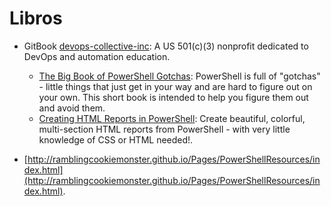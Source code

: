 # Libros

* GitBook [devops-collective-inc](https://www.gitbook.com/@devops-collective-inc): A US 501(c)(3) nonprofit dedicated to DevOps and automation education.
	* [The Big Book of PowerShell Gotchas](https://www.gitbook.com/book/devops-collective-inc/the-big-book-of-powershell-gotchas/details): PowerShell is full of "gotchas" - little things that just get in your way and are hard to figure out on your own. This short book is intended to help you figure them out and avoid them.
	* [Creating HTML Reports in PowerShell](https://www.gitbook.com/book/devops-collective-inc/creating-html-reports-in-powershell): Create beautiful, colorful, multi-section HTML reports from PowerShell - with very little knowledge of CSS or HTML needed!.
	
* [http://ramblingcookiemonster.github.io/Pages/PowerShellResources/index.html](http://ramblingcookiemonster.github.io/Pages/PowerShellResources/index.html).





